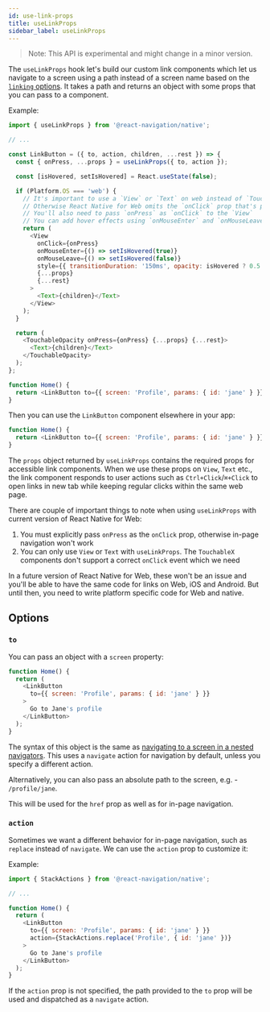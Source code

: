 ```yaml
---
id: use-link-props
title: useLinkProps
sidebar_label: useLinkProps
---
```


> Note: This API is experimental and might change in a minor version.

The `useLinkProps` hook let's build our custom link components which let us navigate to a screen using a path instead of a screen name based on the [`linking` options](navigation-container.md#linking). It takes a path and returns an object with some props that you can pass to a component.

Example:

```js
import { useLinkProps } from '@react-navigation/native';

// ...

const LinkButton = ({ to, action, children, ...rest }) => {
  const { onPress, ...props } = useLinkProps({ to, action });

  const [isHovered, setIsHovered] = React.useState(false);

  if (Platform.OS === 'web') {
    // It's important to use a `View` or `Text` on web instead of `TouchableX`
    // Otherwise React Native for Web omits the `onClick` prop that's passed
    // You'll also need to pass `onPress` as `onClick` to the `View`
    // You can add hover effects using `onMouseEnter` and `onMouseLeave`
    return (
      <View
        onClick={onPress}
        onMouseEnter={() => setIsHovered(true)}
        onMouseLeave={() => setIsHovered(false)}
        style={{ transitionDuration: '150ms', opacity: isHovered ? 0.5 : 1 }}
        {...props}
        {...rest}
      >
        <Text>{children}</Text>
      </View>
    );
  }

  return (
    <TouchableOpacity onPress={onPress} {...props} {...rest}>
      <Text>{children}</Text>
    </TouchableOpacity>
  );
};

function Home() {
  return <LinkButton to={{ screen: 'Profile', params: { id: 'jane' } }}>Go to Jane's profile</LinkButton>;
}
```

Then you can use the `LinkButton` component elsewhere in your app:

```js
function Home() {
  return <LinkButton to={{ screen: 'Profile', params: { id: 'jane' } }}>Go to Jane's profile</LinkButton>;
}
```

The `props` object returned by `useLinkProps` contains the required props for accessible link components. When we use these props on `View`, `Text` etc., the link component responds to user actions such as `Ctrl+Click`/`⌘+Click` to open links in new tab while keeping regular clicks within the same web page.

There are couple of important things to note when using `useLinkProps` with current version of React Native for Web:

1. You must explicitly pass `onPress` as the `onClick` prop, otherwise in-page navigation won't work
2. You can only use `View` or `Text` with `useLinkProps`. The `TouchableX` components don't support a correct `onClick` event which we need

In a future version of React Native for Web, these won't be an issue and you'll be able to have the same code for links on Web, iOS and Android. But until then, you need to write platform specific code for Web and native.

## Options

### `to`

You can pass an object with a `screen` property:

```js
function Home() {
  return (
    <LinkButton
      to={{ screen: 'Profile', params: { id: 'jane' } }}
    >
      Go to Jane's profile
    </LinkButton>
  );
}
```

The syntax of this object is the same as [navigating to a screen in a nested navigators](nesting-navigators.md#navigating-to-a-screen-in-a-nested-navigator). This uses a `navigate` action for navigation by default, unless you specify a different action.

Alternatively, you can also pass an absolute path to the screen, e.g. - `/profile/jane`.

This will be used for the `href` prop as well as for in-page navigation.

### `action`

Sometimes we want a different behavior for in-page navigation, such as `replace` instead of `navigate`. We can use the `action` prop to customize it:

Example:

```js
import { StackActions } from '@react-navigation/native';

// ...

function Home() {
  return (
    <LinkButton
      to={{ screen: 'Profile', params: { id: 'jane' } }}
      action={StackActions.replace('Profile', { id: 'jane' })}
    >
      Go to Jane's profile
    </LinkButton>
  );
}
```

If the `action` prop is not specified, the path provided to the `to` prop will be used and dispatched as a `navigate` action.
